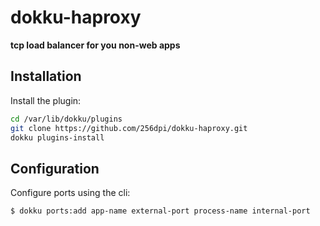 # dokku-haproxy

**tcp load balancer for you non-web apps**

## Installation

Install the plugin:

```bash
cd /var/lib/dokku/plugins
git clone https://github.com/256dpi/dokku-haproxy.git
dokku plugins-install
```

## Configuration

Configure ports using the cli:

```bash
$ dokku ports:add app-name external-port process-name internal-port
```
